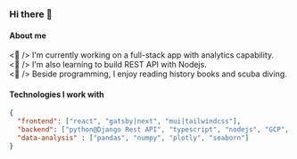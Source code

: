 ### Hi there 👋
#### About me

<!--- **fjiaSigmoid/fjiasigmoid** is a ✨ _special_ ✨ repository because its `README.md` (this file) appears on your GitHub profile -->

<🎯 /> I'm currently working on a full-stack app with analytics capability.<br> 
<🌱 /> I'm also learning to build REST API with Nodejs.<br> 
<🤿 /> Beside programming, I enjoy reading history books and scuba diving.<br> 


#### Technologies I work with

```json
{
  "frontend": ["react", "gatsby|next", "mui|tailwindcss"],
  "backend": ["python@Django Rest API", "typescript", "nodejs", "GCP", "Firebase", "sql"],
  "data-analysis" : ["pandas", "numpy", "plotly", "seaborn"]
}

```

